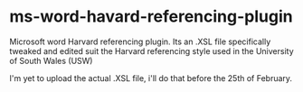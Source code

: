 # ms-word-havard-referencing-plugin
Microsoft word Harvard referencing plugin. Its an .XSL file specifically tweaked and edited suit the Harvard referencing style used in the University of South Wales (USW)

I'm yet to upload the actual .XSL file, i'll do that before the 25th of February.
